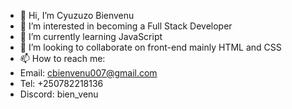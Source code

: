 - 👋 Hi, I’m Cyuzuzo Bienvenu
- 👀 I’m interested in becoming a Full Stack Developer 
- 🌱 I’m currently learning JavaScript
- 💞️ I’m looking to collaborate on front-end mainly HTML and CSS
- 📫 How to reach me:
- Email: cbienvenu007@gmail.com
- Tel: +250782218136
- Discord: bien_venu

<!---
jwben1/jwben1 is a ✨ special ✨ repository because its `README.md` (this file) appears on your GitHub profile.
You can click the Preview link to take a look at your changes.
--->
